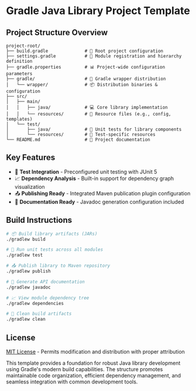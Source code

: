 # Gradle Java Library Project Template

## Project Structure Overview

```
project-root/
├── build.gradle              # 📄 Root project configuration
├── settings.gradle           # 📄 Module registration and hierarchy definition
├── gradle.properties         # 📊 Project-wide configuration parameters
├── gradle/                   # 📁 Gradle wrapper distribution
│   └── wrapper/              # 📦 Distribution binaries & configuration
├── src/
│   ├── main/
│   │   ├── java/             # 💻 Core library implementation
│   │   └── resources/        # 🎨 Resource files (e.g., config, templates)
│   └── test/
│       ├── java/             # 🧪 Unit tests for library components
│       └── resources/        # 📁 Test-specific resources
└── README.md                 # 📝 Project documentation
```

## Key Features

- 🧪 **Test Integration** - Preconfigured unit testing with JUnit 5
- 📈 **Dependency Analysis** - Built-in support for dependency graph visualization
- 📤 **Publishing Ready** - Integrated Maven publication plugin configuration
- 📜 **Documentation Ready** - Javadoc generation configuration included

## Build Instructions

```bash
# 📦 Build library artifacts (JARs)
./gradlew build

# 🧪 Run unit tests across all modules
./gradlew test

# 📤 Publish library to Maven repository
./gradlew publish

# 📜 Generate API documentation
./gradlew javadoc

# 📈 View module dependency tree
./gradlew dependencies

# 🧹 Clean build artifacts
./gradlew clean
```

## License

[MIT License](LICENSE) - Permits modification and distribution with proper attribution

This template provides a foundation for robust Java library development using Gradle's modern build capabilities. The structure promotes maintainable code organization, efficient dependency management, and seamless integration with common development tools.